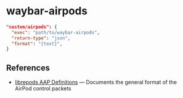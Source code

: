 # waybar-airpods

```json
"custom/airpods": {
  "exec": "path/to/waybar-airpods",
  "return-type": "json",
  "format": "{text}",
}
```

## References

- [librepods AAP Definitions](https://github.com/kavishdevar/librepods/blob/main/AAP%20Definitions.md) &mdash; Documents the general format of the AirPod control packets
